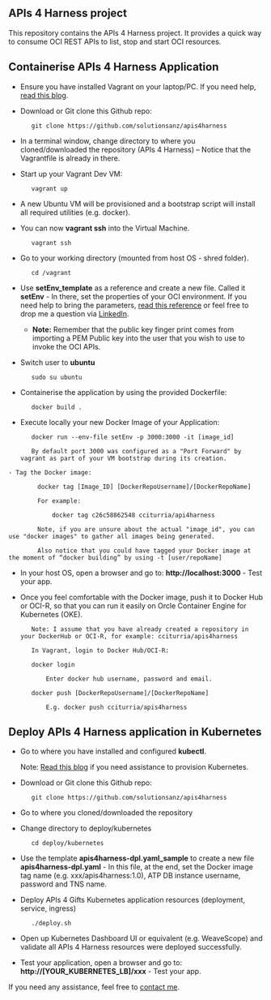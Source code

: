 APIs 4 Harness project
------

This repository contains the APIs 4 Harness project. It provides a quick way to consume OCI REST APIs to list, stop and start OCI resources. 

Containerise APIs 4 Harness Application
------

   - Ensure you have installed Vagrant on your laptop/PC. If you need help, [read this blog](https://redthunder.blog/2018/02/13/teaching-how-to-use-vagrant-to-simplify-building-local-dev-and-test-environments/). 

   - Download or Git clone this Github repo: 

			git clone https://github.com/solutionsanz/apis4harness

   - In a terminal window, change directory to where you cloned/downloaded the repository (APIs 4 Harness) – Notice that the Vagrantfile is already in there.

   - Start up your Vagrant Dev VM:

	        vagrant up

   - A new Ubuntu VM will be provisioned and a bootstrap script will install all required utilities (e.g. docker).
    
   - You can now **vagrant ssh** into the Virtual Machine.

            vagrant ssh

   - Go to your working directory (mounted from host OS - shred folder).

            cd /vagrant

   - Use **setEnv_template** as a reference and create a new file. Called it **setEnv** - In there, set the properties of your OCI environment. If you need help to bring the parameters, [read this reference](https://docs.cloud.oracle.com/iaas/Content/General/Concepts/credentials.htm) or feel free to drop me a question via [LinkedIn](https://www.linkedin.com/in/citurria/). 

        - **Note:** Remember that the public key finger print comes from importing a PEM Public key into the user that you wish to use to invoke the OCI APIs.
            
   - Switch user to **ubuntu**

            sudo su ubuntu

   - Containerise the application by using the provided Dockerfile:

            docker build .

   - Execute locally your new Docker Image of your Application:

            docker run --env-file setEnv -p 3000:3000 -it [image_id] 

            By default port 3000 was configured as a "Port Forward" by vagrant as part of your VM bootstrap during its creation.

    - Tag the Docker image:

            docker tag [Image_ID] [DockerRepoUsername]/[DockerRepoName]

            For example:

                docker tag c26c58862548 cciturria/api4harness

            Note, if you are unsure about the actual "image_id", you can use "docker images" to gather all images being generated.

            Also notice that you could have tagged your Docker image at the moment of “docker building” by using -t [user/repoName]
            

   - In your host OS, open a browser and go to: **http://localhost:3000** - Test your app. 
    
   - Once you feel comfortable with the Docker image, push it to Docker Hub or OCI-R, so that you can run it easily on Orcle Container Engine for Kubernetes (OKE).
   
            Note: I assume that you have already created a repository in your DockerHub or OCI-R, for example: cciturria/apis4harness

            In Vagrant, login to Docker Hub/OCI-R:

            docker login

                Enter docker hub username, password and email.

            docker push [DockerRepoUsername]/[DockerRepoName]

                E.g. docker push cciturria/apis4harness


Deploy APIs 4 Harness application in Kubernetes
------

   - Go to where you have installed and configured **kubectl**.

        Note: [Read this blog](https://redthunder.blog/2018/04/18/teaching-how-to-quickly-provision-a-dev-kubernetes-environment-locally-or-in-oracle-cloud/) if you need assistance to provision Kubernetes.

   - Download or Git clone this Github repo: 

            git clone https://github.com/solutionsanz/apis4harness

   - Go to where you cloned/downloaded the repository

   - Change directory to deploy/kubernetes

            cd deploy/kubernetes

   - Use the template **apis4harness-dpl.yaml_sample** to create a new file **apis4harness-dpl.yaml** - In this file, at the end, set the Docker image tag name (e.g. xxx/apis4harness:1.0), ATP DB instance username, password and TNS name.

   - Deploy APIs 4 Gifts Kubernetes application resources (deployment, service, ingress)

            ./deploy.sh
            
   - Open up Kubernetes Dashboard UI or equivalent (e.g. WeaveScope) and validate all APIs 4 Harness resources were deployed successfully.

   - Test your application, open a browser and go to: **http://[YOUR_KUBERNETES_LB]/xxx** - Test your app. 
    
    
If you need any assistance, feel free to [contact me](https://www.linkedin.com/in/citurria/).